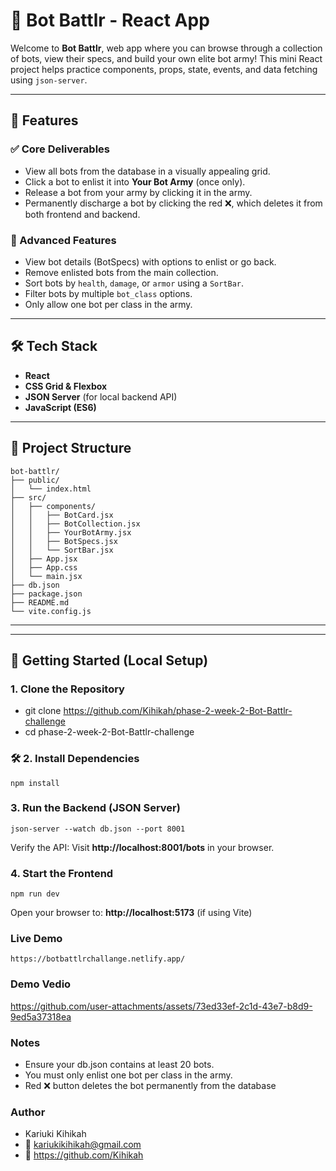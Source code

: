 # 🤖 Bot Battlr - React App

Welcome to **Bot Battlr**, web app where you can browse through a collection of bots, view their specs, and build your own elite bot army! This mini React project helps practice components, props, state, events, and data fetching using `json-server`.

---

## 🚀 Features

### ✅ Core Deliverables
- View all bots from the database in a visually appealing grid.
- Click a bot to enlist it into **Your Bot Army** (once only).
- Release a bot from your army by clicking it in the army.
- Permanently discharge a bot by clicking the red ❌, which deletes it from both frontend and backend.

### 🌟 Advanced Features
- View bot details (BotSpecs) with options to enlist or go back.
- Remove enlisted bots from the main collection.
- Sort bots by `health`, `damage`, or `armor` using a `SortBar`.
- Filter bots by multiple `bot_class` options.
- Only allow one bot per class in the army.

---

## 🛠️ Tech Stack

- **React**
- **CSS Grid & Flexbox**
- **JSON Server** (for local backend API)
- **JavaScript (ES6)**

---

## 📁 Project Structure

```
bot-battlr/
├── public/
│   └── index.html
├── src/
│   ├── components/
│   │   ├── BotCard.jsx         
│   │   ├── BotCollection.jsx   
│   │   ├── YourBotArmy.jsx     
│   │   ├── BotSpecs.jsx        
│   │   └── SortBar.jsx         
│   ├── App.jsx                 
│   ├── App.css                 
│   └── main.jsx                
├── db.json                    
├── package.json               
├── README.md                  
└── vite.config.js
```    


---


---

## 🔧 Getting Started (Local Setup)

### 1. Clone the Repository

- git clone https://github.com/Kihikah/phase-2-week-2-Bot-Battlr-challenge
- cd phase-2-week-2-Bot-Battlr-challenge

### 🛠️ 2. Install Dependencies

``npm install``

### 3. Run the Backend (JSON Server)

```json-server --watch db.json --port 8001```

Verify the API:
Visit **http://localhost:8001/bots** in your browser.

### 4. Start the Frontend

``npm run dev``

Open your browser to:
**http://localhost:5173** (if using Vite)

### Live Demo

``https://botbattlrchallange.netlify.app/``

### Demo Vedio



https://github.com/user-attachments/assets/73ed33ef-2c1d-43e7-b8d9-9ed5a37318ea




### Notes
- Ensure your db.json contains at least 20 bots.
- You must only enlist one bot per class in the army.
- Red ❌ button deletes the bot permanently from the database

### Author
- Kariuki Kihikah
- 📧 kariukikihikah@gmail.com
- 🔗 https://github.com/Kihikah

